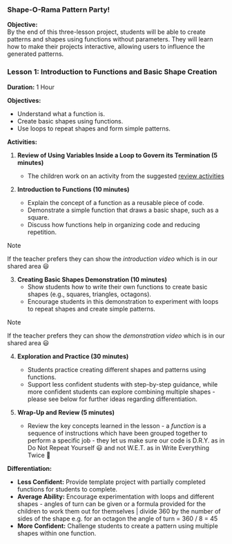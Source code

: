 ### **Shape-O-Rama Pattern Party!**

**Objective:**  
By the end of this three-lesson project, students will be able to create patterns and shapes using functions without parameters. They will learn how to make their projects interactive, allowing users to influence the generated patterns.

### **Lesson 1: Introduction to Functions and Basic Shape Creation**

**Duration:** 1 Hour

**Objectives:**  
- Understand what a function is.
- Create basic shapes using functions.
- Use loops to repeat shapes and form simple patterns.

**Activities:**

1. **Review of Using Variables Inside a Loop to Govern its Termination (5 minutes)**
   - The children work on an activity from the suggested [review activities](https://github.com/zig-zaga/zz/blob/main/y5/spring-2/programming/Shape-O-Rama%20%3A%20Pattern%20Party!/lesson-1/review-activities.md)

2. **Introduction to Functions (10 minutes)**
   - Explain the concept of a function as a reusable piece of code.
   - Demonstrate a simple function that draws a basic shape, such as a square.
   - Discuss how functions help in organizing code and reducing repetition.
>[!NOTE]
>If the teacher prefers they can show the *introduction video* which is in our shared area 😃

3. **Creating Basic Shapes Demonstration (10 minutes)**
   - Show students how to write their own functions to create basic shapes (e.g., squares, triangles, octagons).
   - Encourage students in this demonstration to experiment with loops to repeat shapes and create simple patterns.
>[!NOTE]
>If the teacher prefers they can show the *demonstration video* which is in our shared area 😃

4. **Exploration and Practice (30 minutes)**
   - Students practice creating different shapes and patterns using functions.
   - Support less confident students with step-by-step guidance, while more confident students can explore combining multiple shapes - please see below for further ideas regarding differentiation.

5. **Wrap-Up and Review (5 minutes)**
   - Review the key concepts learned in the lesson - a *function* is a sequence of instructions which have been grouped together to perform a specific job - they let us make sure our code is D.R.Y. as in Do Not Repeat Yourself 😃 and not W.E.T. as in Write Everything Twice 🤪

**Differentiation:**
- **Less Confident:** Provide template project with partially completed functions for students to complete.
- **Average Ability:** Encourage experimentation with loops and different shapes - angles of turn can be given or a formula provided for the children to work them out for themselves | divide 360 by the number of sides of the shape e.g. for an octagon the angle of turn = 360 / 8 = 45
- **More Confident:** Challenge students to create a pattern using multiple shapes within one function.
